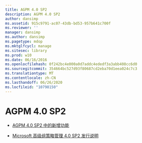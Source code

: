 ```yaml
---
title: AGPM 4.0 SP2
description: AGPM 4.0 SP2
author: dansimp
ms.assetid: 915c9791-ac07-43db-bd53-957b641c700f
ms.reviewer: ''
manager: dansimp
ms.author: dansimp
ms.pagetype: mdop
ms.mktglfcycl: manage
ms.sitesec: library
ms.prod: w10
ms.date: 06/16/2016
ms.openlocfilehash: 0f242bc4e000a0d7addc4ededf3a3abb408cc6d0
ms.sourcegitcommit: 354664bc527d93f80687cd2eba70d1eea024c7c3
ms.translationtype: MT
ms.contentlocale: zh-CN
ms.lasthandoff: 06/26/2020
ms.locfileid: "10798150"
---
```

# AGPM 4.0 SP2


-   [AGPM 4.0 SP2 中的新增功能](whats-new-in-agpm-40-sp2.md)

-   [Microsoft 高级组策略管理 4.0 SP2 发行说明](release-notes-for-microsoft-advanced-group-policy-management-40-sp2.md)

 

 





